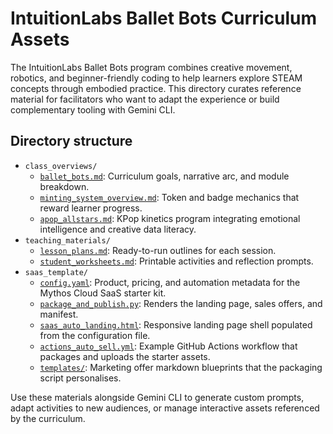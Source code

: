 # IntuitionLabs Ballet Bots Curriculum Assets

The IntuitionLabs Ballet Bots program combines creative movement, robotics, and beginner-friendly coding to help learners explore STEAM concepts through embodied practice. This directory curates reference material for facilitators who want to adapt the experience or build complementary tooling with Gemini CLI.

## Directory structure

- `class_overviews/`
  - [`ballet_bots.md`](./class_overviews/ballet_bots.md): Curriculum goals, narrative arc, and module breakdown.
  - [`minting_system_overview.md`](./class_overviews/minting_system_overview.md): Token and badge mechanics that reward learner progress.
  - [`apop_allstars.md`](./class_overviews/apop_allstars.md): KPop kinetics program integrating emotional intelligence and creative data literacy.
- `teaching_materials/`
  - [`lesson_plans.md`](./teaching_materials/lesson_plans.md): Ready-to-run outlines for each session.
  - [`student_worksheets.md`](./teaching_materials/student_worksheets.md): Printable activities and reflection prompts.
- `saas_template/`
  - [`config.yaml`](./saas_template/config.yaml): Product, pricing, and automation metadata for the Mythos Cloud SaaS starter kit.
  - [`package_and_publish.py`](./saas_template/package_and_publish.py): Renders the landing page, sales offers, and manifest.
  - [`saas_auto_landing.html`](./saas_template/saas_auto_landing.html): Responsive landing page shell populated from the configuration file.
  - [`actions_auto_sell.yml`](./saas_template/actions_auto_sell.yml): Example GitHub Actions workflow that packages and uploads the starter assets.
  - [`templates/`](./saas_template/templates): Marketing offer markdown blueprints that the packaging script personalises.

Use these materials alongside Gemini CLI to generate custom prompts, adapt activities to new audiences, or manage interactive assets referenced by the curriculum.
